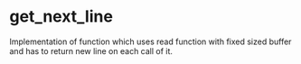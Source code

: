# get_next_line
Implementation of function which uses read function with fixed sized buffer and has to return new line on each call of it.
